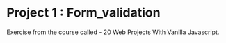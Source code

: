 # Project 1 : Form_validation

Exercise from the course called - 20 Web Projects With Vanilla Javascript.


